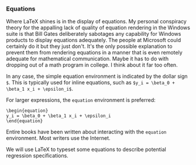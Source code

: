 

### Equations

Where LaTeX shines is in the display of equations.
My personal conspiracy theory for the appalling lack of quality of
equation rendering in the Windows suite
is that Bill Gates deliberately sabotages any capability for Windows
products to display equations adequately.
The people at Microsoft could certainly do it but they just don't.
It's the only possible explanation to prevent them from rendering equations in a manner that is even remotely adequate for mathematical communication.
Maybe it has to do with dropping out of a math program in college.
I think about it far too often.

In any case, the simple equation environment is indicated by the dollar sign ```$```.
This is typically used for inline equations, such as
```$y_i = \beta_0 + \beta_1 x_i + \epsilon_i$```.

For larger expressions, the ```equation``` environment is preferred:

```
\begin{equation}
y_i = \beta_0 + \beta_1 x_i + \epsilon_i
\end{equation}
```

Entire books have been written about interacting with the ```equation``` environment. Most writers use the Internet.


We will use LaTeX to typeset some equations
to describe potential regression specifications. 
